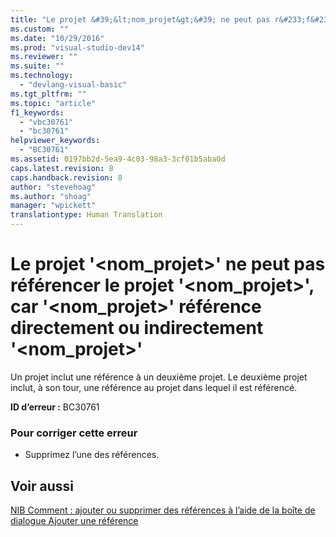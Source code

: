 ```yaml
---
title: "Le projet &#39;&lt;nom_projet&gt;&#39; ne peut pas r&#233;f&#233;rencer le projet &#39;&lt;nom_projet&gt;&#39;, car &#39;&lt;nom_projet&gt;&#39; r&#233;f&#233;rence directement ou indirectement &#39;&lt;nom_projet&gt;&#39; | Microsoft Docs"
ms.custom: ""
ms.date: "10/29/2016"
ms.prod: "visual-studio-dev14"
ms.reviewer: ""
ms.suite: ""
ms.technology: 
  - "devlang-visual-basic"
ms.tgt_pltfrm: ""
ms.topic: "article"
f1_keywords: 
  - "vbc30761"
  - "bc30761"
helpviewer_keywords: 
  - "BC30761"
ms.assetid: 0197bb2d-5ea9-4c03-98a3-3cf01b5aba0d
caps.latest.revision: 8
caps.handback.revision: 8
author: "stevehoag"
ms.author: "shoag"
manager: "wpickett"
translationtype: Human Translation
---
```

# Le projet &#39;&lt;nom_projet&gt;&#39; ne peut pas r&#233;f&#233;rencer le projet &#39;&lt;nom_projet&gt;&#39;, car &#39;&lt;nom_projet&gt;&#39; r&#233;f&#233;rence directement ou indirectement &#39;&lt;nom_projet&gt;&#39;
Un projet inclut une référence à un deuxième projet. Le deuxième projet inclut, à son tour, une référence au projet dans lequel il est référencé.  
  
 **ID d’erreur :** BC30761  
  
### Pour corriger cette erreur  
  
-   Supprimez l’une des références.  
  
## Voir aussi  
 [NIB Comment : ajouter ou supprimer des références à l’aide de la boîte de dialogue Ajouter une référence](http://msdn.microsoft.com/fr-fr/3bd75d61-f00c-47c0-86a2-dd1f20e231c9)